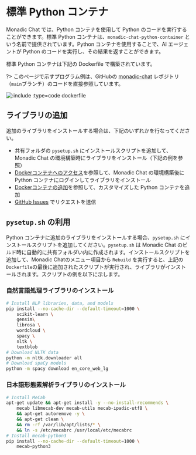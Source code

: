 # 標準 Python コンテナ

Monadic Chat では、Python コンテナを使用して Python のコードを実行することができます。標準 Python コンテナは、`monadic-chat-python-container` という名前で提供されています。Python コンテナを使用することで、AI エージェントが Python のコードを実行し、その結果を返すことができます。

標準 Python コンテナは下記の Dockerfile で構築されています。

?> このページで示すプログラム例は、GitHubの [monadic-chat](https//github.com/yohasebe/monadic-chat) レポジトリ（`main`ブランチ）のコードを直接参照しています。

![](https://raw.githubusercontent.com/yohasebe/monadic-chat/refs/heads/main/docker/services/python/Dockerfile ':include :type=code dockerfile')

## ライブラリの追加

追加のライブラリをインストールする場合は、下記のいずれかを行なってください。

- 共有フォルダの `pysetup.sh` にインストールスクリプトを追加して、Monadic Chat の環境構築時にライブラリをインストール（下記の例を参照）
- [Dockerコンテナへのアクセス](/ja/docker-access)を参照して、Monadic Chat の環境構築後に Python コンテナにログインしてライブラリをインストール
- [Dockerコンテナの追加](/ja/adding-containers)を参照して、カスタマイズした Python コンテナを追加
- [GitHub Issues](https://github.com/yohasebe/monadic-chat/issues) でリクエストを送信

## `pysetup.sh` の利用

Python コンテナに追加のライブラリをインストールする場合、`pysetup.sh` にインストールスクリプトを追加してください。`pysetup.sh` は Monadic Chat のビルド時に自動的に共有フォルダい内に作成されます。インストールスクリプトを追加して、Monadic Chatのメニュー項目から `Rebuild` を実行すると、上記の`Dockerfile`の最後に追加されたスクリプトが実行され、ライブラリがインストールされます。スクリプトの例を以下に示します。


### 自然言語処理ライブラリのインストール

```sh
# Install NLP libraries, data, and models
pip install --no-cache-dir --default-timeout=1000 \
    scikit-learn \
    gensim\
    librosa \
    wordcloud \
    spacy \
    nltk \
    textblob
# Download NLTK data
python -m nltk.downloader all
# Download spaCy models
python -m spacy download en_core_web_lg
```

### 日本語形態素解析ライブラリのインストール

```sh
# Install MeCab
apt-get update && apt-get install -y --no-install-recommends \
    mecab libmecab-dev mecab-utils mecab-ipadic-utf8 \
    && apt-get autoremove -y \
    && apt-get clean \
    && rm -rf /var/lib/apt/lists/* \
    && ln -s /etc/mecabrc /usr/local/etc/mecabrc
# Install mecab-python3
pip install --no-cache-dir --default-timeout=1000 \
    mecab-python3
```
